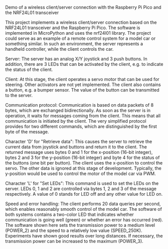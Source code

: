 Demo of a wireless client/server connection with the Raspberry Pi Pico and the NRF24L01 transceiver

This project implements a wireless client/server connection based on the NRF24L01 transceiver and the Raspberry Pi Pico. The software is implemented in MicroPython and uses the nrf24l01 library. The project could serve as an example of a remote control system for a model car or something similar. In such an environment, the server represents a handheld controller, while the client controls the car. 

Server: The server has an analog X/Y joystick and 3 push buttons. In addition, there are 3 LEDs that can be activated by the client, e.g. to indicate the status of the client.

Client: At this stage, the client operates a servo motor that can be used for steering. Other activators are not yet implemented. The client also contains a button, e.g. a bumper sensor. The value of the button can be transmitted to the server. 

Communication protocol: Communication is based on data packets of 8 bytes, which are exchanged bidirectionally. As soon as the server is in operation, it waits for messages coming from the client. This means that all communication is initiated by the client. The very simplified protocol provides for two different commands, which are distinguished by the first byte of the message. 

Character 'D' for "Retrieve data": This causes the server to retrieve the current data from joystick and buttons and return it to the client. The returned message uses bytes 0 and 1 for the x-position (16-bit integer), bytes 2 and 3 for the y-position (16-bit integer) and byte 4 for the status of the buttons (one bit per button). The client uses the x-position to control the servo. The other data is ignored at this stage of development. Typically, the y-position would be used to control the motor of the model car via PWM.

Character 'L' for "Set LEDs": This command is used to set the LEDs on the server. LEDs 0, 1 and 2 are controlled via bytes 1, 2 and 3 of the message respectively. A value of 0 stands for LED off and any other value for LED on.

Speed and error handling: The client performs 20 data queries per second, which enables reasonably smooth control of the model car. The software of both systems contains a two-color LED that indicates whether communication is going well (green) or whether an error has occurred (red). The software shown here sets the transmission power to a medium level (POWER_2) and the speed to a relatively low value (SPEED_250K). Experiments have shown good results over long distances. If necessary, the transmission power can be increased to the maximum (POWER_3).
